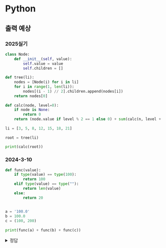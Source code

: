 # Python

## 출력 예상

### 2025실기

```python
class Node:
    def __init__(self, value):
        self.value = value
        self.children = []
 
def tree(li):
    nodes = [Node(i) for i in li]
    for i in range(1, len(li)):
        nodes[(i - 1) // 2].children.append(nodes[i])
    return nodes[0]
 
def calc(node, level=0):
    if node is None:
        return 0
    return (node.value if level % 2 == 1 else 0) + sum(calc(n, level + 1) for n in node.children)
 
li = [3, 5, 8, 12, 15, 18, 21]
 
root = tree(li)
 
print(calc(root)) 
```

### 2024-3-10

```python
def func(value):
    if type(value) == type(100):
        return 100
    elif type(value) == type(""):
        return len(value) 
    else:
        return 20
 
 
a = '100.0'
b = 100.0
c = (100, 200)
 
print(func(a) + func(b) + func(c))
```

<details>
  <summary>정답</summary>
  45<br>
  python은 int float str을 알아보는 문제
  a는 str, b는 float, c는 tuple
  return 100은 int, return len(value)는 str, 이외는 return 20
</details>